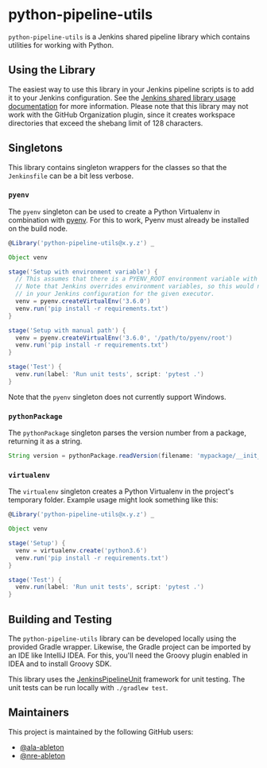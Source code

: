 # python-pipeline-utils

`python-pipeline-utils` is a Jenkins shared pipeline library which contains utilities for
working with Python.


## Using the Library

The easiest way to use this library in your Jenkins pipeline scripts is to add it to your
Jenkins configuration. See the [Jenkins shared library usage
documentation][jenkins-shared-lib-usage] for more information. Please note that this
library may not work with the GitHub Organization plugin, since it creates workspace
directories that exceed the shebang limit of 128 characters.


## Singletons

This library contains singleton wrappers for the classes so that the `Jenkinsfile` can be
a bit less verbose.


### `pyenv`

The `pyenv` singleton can be used to create a Python Virtualenv in combination with
[pyenv][pyenv]. For this to work, Pyenv must already be installed on the build node.

```groovy
@Library('python-pipeline-utils@x.y.z') _

Object venv

stage('Setup with environment variable') {
  // This assumes that there is a PYENV_ROOT environment variable with the correct path.
  // Note that Jenkins overrides environment variables, so this would need to be defined
  // in your Jenkins configuration for the given executor.
  venv = pyenv.createVirtualEnv('3.6.0')
  venv.run('pip install -r requirements.txt')
}

stage('Setup with manual path') {
  venv = pyenv.createVirtualEnv('3.6.0', '/path/to/pyenv/root')
  venv.run('pip install -r requirements.txt')
}

stage('Test') {
  venv.run(label: 'Run unit tests', script: 'pytest .')
}
```

Note that the `pyenv` singleton does not currently support Windows.


### `pythonPackage`

The `pythonPackage` singleton parses the version number from a package, returning it as a
string.

```groovy
String version = pythonPackage.readVersion(filename: 'mypackage/__init__.py')
```


### `virtualenv`

The `virtualenv` singleton creates a Python Virtualenv in the project's temporary folder.
Example usage might look something like this:

```groovy
@Library('python-pipeline-utils@x.y.z') _

Object venv

stage('Setup') {
  venv = virtualenv.create('python3.6')
  venv.run('pip install -r requirements.txt')
}

stage('Test') {
  venv.run(label: 'Run unit tests', script: 'pytest .')
}
```


## Building and Testing

The `python-pipeline-utils` library can be developed locally using the provided Gradle
wrapper. Likewise, the Gradle project can be imported by an IDE like IntelliJ IDEA. For
this, you'll need the Groovy plugin enabled in IDEA and to install Groovy SDK.

This library uses the [JenkinsPipelineUnit][jenkins-pipeline-unit] framework for unit
testing. The unit tests can be run locally with `./gradlew test`.


## Maintainers

This project is maintained by the following GitHub users:

- [@ala-ableton](https://github.com/ala-ableton)
- [@nre-ableton](https://github.com/nre-ableton)


[jenkins-pipeline-unit]: https://github.com/jenkinsci/JenkinsPipelineUnit
[jenkins-shared-lib-usage]: https://jenkins.io/doc/book/pipeline/shared-libraries/#using-libraries
[pyenv]: https://github.com/pyenv/pyenv
